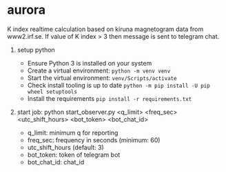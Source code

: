 # aurora

K index realtime calculation based on kiruna magnetogram data from www2.irf.se. If value of K index > 3 then message is
sent to telegram chat.

1. setup python
   - Ensure Python 3 is installed on your system
   - Create a virtual environment: `python -m venv venv`
   - Start the virtual environment: `venv/Scripts/activate`
   - Check install tooling is up to date `python -m pip install -U pip wheel setuptools`
   - Install the requirements `pip install -r requirements.txt`
2. start job:
   python start_observer.py <q_limit> <freq_sec> <utc_shift_hours> <bot_token> <bot_chat_id>

   - q_limit: minimum q for reporting
   - freq_sec: frequency in seconds  (minimum: 60)
   - utc_shift_hours (default: 3)
   - bot_token: token of telegram bot
   - bot_chat_id: chat_id
   


